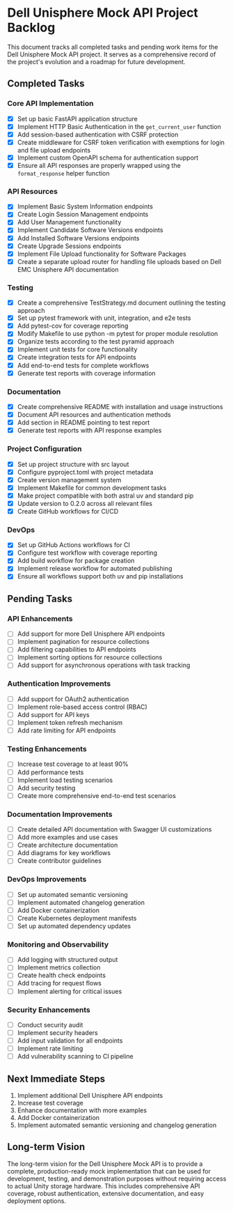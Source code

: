 # Dell Unisphere Mock API Project Backlog

This document tracks all completed tasks and pending work items for the Dell Unisphere Mock API project. It serves as a comprehensive record of the project's evolution and a roadmap for future development.

## Completed Tasks

### Core API Implementation
- [x] Set up basic FastAPI application structure
- [x] Implement HTTP Basic Authentication in the `get_current_user` function
- [x] Add session-based authentication with CSRF protection
- [x] Create middleware for CSRF token verification with exemptions for login and file upload endpoints
- [x] Implement custom OpenAPI schema for authentication support
- [x] Ensure all API responses are properly wrapped using the `format_response` helper function

### API Resources
- [x] Implement Basic System Information endpoints
- [x] Create Login Session Management endpoints
- [x] Add User Management functionality
- [x] Implement Candidate Software Versions endpoints
- [x] Add Installed Software Versions endpoints
- [x] Create Upgrade Sessions endpoints
- [x] Implement File Upload functionality for Software Packages
- [x] Create a separate upload router for handling file uploads based on Dell EMC Unisphere API documentation

### Testing
- [x] Create a comprehensive TestStrategy.md document outlining the testing approach
- [x] Set up pytest framework with unit, integration, and e2e tests
- [x] Add pytest-cov for coverage reporting
- [x] Modify Makefile to use python -m pytest for proper module resolution
- [x] Organize tests according to the test pyramid approach
- [x] Implement unit tests for core functionality
- [x] Create integration tests for API endpoints
- [x] Add end-to-end tests for complete workflows
- [x] Generate test reports with coverage information

### Documentation
- [x] Create comprehensive README with installation and usage instructions
- [x] Document API resources and authentication methods
- [x] Add section in README pointing to test report
- [x] Generate test reports with API response examples

### Project Configuration
- [x] Set up project structure with src layout
- [x] Configure pyproject.toml with project metadata
- [x] Create version management system
- [x] Implement Makefile for common development tasks
- [x] Make project compatible with both astral uv and standard pip
- [x] Update version to 0.2.0 across all relevant files
- [x] Create GitHub workflows for CI/CD

### DevOps
- [x] Set up GitHub Actions workflows for CI
- [x] Configure test workflow with coverage reporting
- [x] Add build workflow for package creation
- [x] Implement release workflow for automated publishing
- [x] Ensure all workflows support both uv and pip installations

## Pending Tasks

### API Enhancements
- [ ] Add support for more Dell Unisphere API endpoints
- [ ] Implement pagination for resource collections
- [ ] Add filtering capabilities to API endpoints
- [ ] Implement sorting options for resource collections
- [ ] Add support for asynchronous operations with task tracking

### Authentication Improvements
- [ ] Add support for OAuth2 authentication
- [ ] Implement role-based access control (RBAC)
- [ ] Add support for API keys
- [ ] Implement token refresh mechanism
- [ ] Add rate limiting for API endpoints

### Testing Enhancements
- [ ] Increase test coverage to at least 90%
- [ ] Add performance tests
- [ ] Implement load testing scenarios
- [ ] Add security testing
- [ ] Create more comprehensive end-to-end test scenarios

### Documentation Improvements
- [ ] Create detailed API documentation with Swagger UI customizations
- [ ] Add more examples and use cases
- [ ] Create architecture documentation
- [ ] Add diagrams for key workflows
- [ ] Create contributor guidelines

### DevOps Improvements
- [ ] Set up automated semantic versioning
- [ ] Implement automated changelog generation
- [ ] Add Docker containerization
- [ ] Create Kubernetes deployment manifests
- [ ] Set up automated dependency updates

### Monitoring and Observability
- [ ] Add logging with structured output
- [ ] Implement metrics collection
- [ ] Create health check endpoints
- [ ] Add tracing for request flows
- [ ] Implement alerting for critical issues

### Security Enhancements
- [ ] Conduct security audit
- [ ] Implement security headers
- [ ] Add input validation for all endpoints
- [ ] Implement rate limiting
- [ ] Add vulnerability scanning to CI pipeline

## Next Immediate Steps
1. Implement additional Dell Unisphere API endpoints
2. Increase test coverage
3. Enhance documentation with more examples
4. Add Docker containerization
5. Implement automated semantic versioning and changelog generation

## Long-term Vision
The long-term vision for the Dell Unisphere Mock API is to provide a complete, production-ready mock implementation that can be used for development, testing, and demonstration purposes without requiring access to actual Unity storage hardware. This includes comprehensive API coverage, robust authentication, extensive documentation, and easy deployment options.
